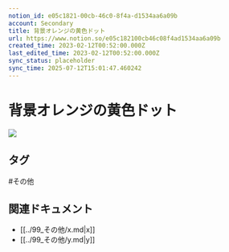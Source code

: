 ```yaml
---
notion_id: e05c1821-00cb-46c0-8f4a-d1534aa6a09b
account: Secondary
title: 背景オレンジの黄色ドット
url: https://www.notion.so/e05c182100cb46c08f4ad1534aa6a09b
created_time: 2023-02-12T00:52:00.000Z
last_edited_time: 2023-02-12T00:52:00.000Z
sync_status: placeholder
sync_time: 2025-07-12T15:01:47.460242
---
```

# 背景オレンジの黄色ドット

![](https://prod-files-secure.s3.us-west-2.amazonaws.com/d58fe38c-a9d4-4466-aed9-85604b7b2c6d/22f2fc44-bda0-400c-afce-dcb2a4f53e3a/%E3%82%B9%E3%82%AF%E3%83%AA%E3%83%BC%E3%83%B3%E3%82%B7%E3%83%A7%E3%83%83%E3%83%88_2022-04-28_9.44.00.png?X-Amz-Algorithm=AWS4-HMAC-SHA256&X-Amz-Content-Sha256=UNSIGNED-PAYLOAD&X-Amz-Credential=ASIAZI2LB4665CDKG672%2F20250719%2Fus-west-2%2Fs3%2Faws4_request&X-Amz-Date=20250719T065821Z&X-Amz-Expires=3600&X-Amz-Security-Token=IQoJb3JpZ2luX2VjEIX%2F%2F%2F%2F%2F%2F%2F%2F%2F%2FwEaCXVzLXdlc3QtMiJHMEUCIQCRP%2BFgrFpOWIiGVstpjJ1bAx4EKYFPsjIRwRtsNP88YgIgYau50TKSXCGlcCebUC6gh%2F3kTQOE%2BnjWH4D5L59JdcMqiAQInv%2F%2F%2F%2F%2F%2F%2F%2F%2F%2FARAAGgw2Mzc0MjMxODM4MDUiDNQ46PLoKqvPbO9UgyrcA4OBX%2FWkPMZXVdsi2f49BRyvLvcIDYxCpS%2BiGZQqTIL5pXXQt2dmZQZa717uFhvfEfA8opOEW8ccJRy%2B9xdYxcwk2UBnwVxaI9W2xUF5eIgCTAyNWOvbVkcuPH6KNeknY22RUhfPQvzW%2BOsKcVrXt4mTE6Ytjd6Uv0BQtSRBNrShXSSi5%2BD5ZmrNJrEOHROWZIRJoqYP6y3OoMAH1zRvBA75I1gRoAMEofYkae8TPs5i5znKogEoUmjVuEd%2FpTv5Y2Uq3XLh65Gwe1Xpw9l20dtezk%2F4mTQX9p26a8ezN73tGzHj1ikIozWekgUAED1fSlPI1FDJm1SVFR1gRFG%2FVKtq2LLN2447gqdMeAlszCoBL%2FY5x2Wh%2FubxKe%2FexybZhB2uNe5%2FKQk7lXjxOCvf2B51cLx1NVpcPkvAXCidv5JywFVVhKvKTBHyx8dmUOan%2FZflNhyE2y3OquUJ0T7cEvBKNCLsA%2BAShLqs9dFN8VqtFzMkbKvSongNCq7xL7iZgRnQkd9DukHKQZaePzjJYTlT%2BU%2FpP78oQHA0M42aOMsf6sAcoE4%2FQo5%2BJtTR8KQKX1WQMTry8xpCZwZmqzNlcpvInboWNwY1rwHuqnxuYbVkK5Ry4VbUijapKKAFMJDG7MMGOqUBbU7Gpo4iR1xb%2FrFGVPwcMw1ZmEF%2FKe07Y7L0vxzRn2E%2F2UbGBBxSmARP7LAdSz6qB%2F0Z2PrX%2FMKP774eGfi6W18lbmzZPf463Fq19XuhHeJ5RENWeygy%2BysoJRxNFlYcTMB0ZAjdeXn0scztGIh%2Ba%2BJuIlx1WjDz8U27K4sF2T4iONok8lj%2BkoR2Y7Sj6aOsDt5lCwqdJeB6XdiA9J3utVmO4VfJ&X-Amz-Signature=bfe13d3a2171f424b837300a7e66c7827a4e01eca3c2667b50c5e2020a11a34b&X-Amz-SignedHeaders=host&x-amz-checksum-mode=ENABLED&x-id=GetObject)

## タグ

#その他 

## 関連ドキュメント

- [[../99_その他/x.md|x]]
- [[../99_その他/y.md|y]]
